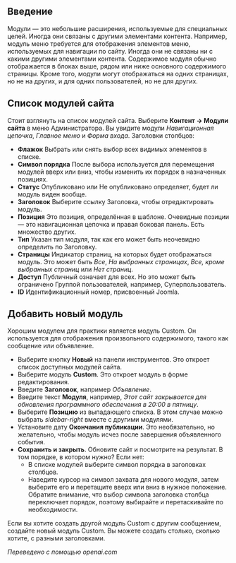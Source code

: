 <!-- Filename: J4.x:Getting_Started:_Adding_a_Module / Display title: Добавление модуля -->

## Введение

Модули — это небольшие расширения, используемые для специальных целей. Иногда они связаны с другими элементами контента. Например, модуль меню требуется для отображения элементов меню, используемых для навигации по сайту. Иногда они не связаны ни с какими другими элементами контента. Содержимое модуля обычно отображается в блоках выше, рядом или ниже основного содержимого страницы. Кроме того, модули могут отображаться на одних страницах, но не на других, и для одних пользователей, но не для других.

## Список модулей сайта

Стоит взглянуть на список модулей сайта. Выберите **Контент → Модули сайта** в меню Администратора. Вы увидите модули *Навигационная цепочка*, *Главное меню* и *Форма входа*. Заголовки столбцов:

- **Флажок** Выбрать или снять выбор всех видимых элементов в списке.
- **Символ порядка** После выбора используется для перемещения модулей вверх или вниз, чтобы изменить их порядок в назначенных позициях.
- **Статус** Опубликовано или Не опубликовано определяет, будет ли модуль виден вообще.
- **Заголовок** Выберите ссылку Заголовка, чтобы отредактировать модуль.
- **Позиция** Это позиция, определённая в шаблоне. Очевидные позиции — это навигационная цепочка и правая боковая панель. Есть множество других.
- **Тип** Указан тип модуля, так как его может быть неочевидно определить по Заголовку.
- **Страницы** Индикатор страниц, на которых будет отображаться модуль. Это может быть *Все*, *На выбранных страницах*, *Все, кроме выбранных страниц* или *Нет страниц*.
- **Доступ** Публичный означает для всех. Но это может быть ограничено Группой пользователей, например, Суперпользователь.
- **ID** Идентификационный номер, присвоенный Joomla.

## Добавить новый модуль

Хорошим модулем для практики является модуль Custom. Он используется для отображения произвольного содержимого, такого как сообщение или объявление.

- Выберите кнопку **Новый** на панели инструментов. Это откроет список доступных модулей сайта.
- Выберите модуль **Custom**. Это откроет модуль в форме редактирования.
- Введите **Заголовок**, например *Объявление*.
- Введите текст **Модуля**, например, *Этот сайт закрывается для обновления программного обеспечения в 20:00 в пятницу*.
- Выберите **Позицию** из выпадающего списка. В этом случае можно выбрать *sidebar-right* вместе с другими модулями.
- Установите дату **Окончания публикации**. Это необязательно, но желательно, чтобы модуль исчез после завершения объявленного события.
- **Сохранить и закрыть**. Обновите сайт и посмотрите на результат. В том порядке, в котором нужно? Если нет:
  - В списке модулей выберите символ порядка в заголовках столбцов.
  - Наведите курсор на символ захвата для нового модуля, затем выберите его и перетащите вверх или вниз в нужное положение. Обратите внимание, что выбор символа заголовка столбца переключает порядок, поэтому выбирайте и перетаскивайте по необходимости.

Если вы хотите создать другой модуль Custom с другим сообщением, создайте новый модуль Custom. Вы можете создать столько, сколько хотите, с разными заголовками.

*Переведено с помощью openai.com*


